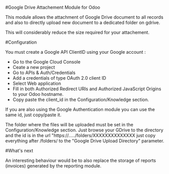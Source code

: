 #Google Drive Attachement Module for Odoo

This module allows the attachment of Google Drive document to all records and
also to directly upload new document to a dedicated folder on gdrive.

This will considerably reduce the size required for your attachement.

#Configuration

You must create a Google API ClientID using your Google account :
- Go to the Google Cloud Console
- Ceate a new project
- Go to APIs & Auth/Credentials
- Add a credentials of type OAuth 2.0 client ID
- Select Web application 
- Fill in both Authorized Redirect URIs and Authorized JavaScript Origins to your Odoo hostname.
- Copy paste the client_id in the Configuration/Knowledge section. 

If you are also using the Google Authentication module you can use the same id, just 
copy/paste it.

The folder where the files will be uploaded must be set in the 
Configuration/Knowledge section. Just browse your GDrive to the directory and
the id is in the url "https://...../folders/XXXXXXXXXXXXXX just copy everything
after /folders/ to the "Google Drive Upload Directory" parameter.

#What's next

An interesting behaviour would be to also replace the storage of reports
(invoices) generated by the reporting module.
